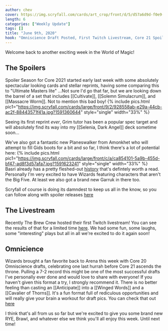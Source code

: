 ```yaml
---
author: chev
cover: https://img.scryfall.com/cards/art_crop/front/d/5/d57a6d9d-f0e9-4c5a-bacf-7a6c30d65b08.jpg?1583965675
length: 6
categories: ["Weekly Update"]
tags: []
title: "June 9th, 2020"
hook: "Omniscience Draft Posted, First Twitch Livestream, Core 21 Spoiler Season!"
---
```

Welcome back to another exciting week in the World of Magic! 

## The Spoilers

Spoiler Season for Core 2021 started early last week with some absolutely spectacular looking cards and stellar reprints, having some comparing this to "Ultimate Masters lite" ...Not sure I'd go that far, but we are looking down the barrel of a set that includes [[Cultivate]], [[Solemn Simulacrum]], and [[Massacre Worm]]. Not to mention this bad boy!
{% include pics.html
pic1="https://img.scryfall.com/cards/large/front/9/2/928558ab-e29a-44cb-ac2f-88443571f41a.jpg?1591360644" 
style="single"
width="33%" %}
<br />

Seeing its first reprint *ever*, Grim tutor has been a popular spec target and will absolutely find its way into my [[Selenia, Dark Angel]] deck sometime soon...

We've also got a fantastic new Planeswalker from Amonkhet who will attempt to fill Gids boots for a bit and so far, I think there's a lot of potential here:
{% include pics.html
pic1="https://img.scryfall.com/cards/large/front/c/a/ca854101-5a9b-455d-bf47-ad8f3d57afa7.jpg?1591623241" 
style="single"
width="33%" %}
<br />
Basri already has a pretty fleshed-out <a href="https://magic.wizards.com/en/articles/archive/feature/creating-basri-ket-2020-06-08" target="_blank">history</a> that's defintely worth a read. Personally I'm very excited to have Wizards featuring characters that aren't the Big Five. At least we also got a brand new Garruk in there too.

Scryfall of course is doing its damndest to keep us all in the know, so you can follow along with spoiler releases <a href="https://scryfall.com/sets/m21?order=spoiled&as=grid" target="_blank">here</a>

## The Livestream

Recently The Brew Crew hosted their first Twitch livestream! You can see the results of that for a limited time <a href="https://www.twitch.tv/videos/642171059" target="_blank">here</a>. We had some fun, some laughs, some "interesting" plays but all in all we're excited to do it again soon! 

## Omnicience

Wizards brought a fan favorite back to Arena this week with Core 20 Omniscience drafts, celebrating one last hurrah before Core 21 ascends the throne. Pulling a 7-2 record this might be one of the most successful drafts I've personally ever done and would love to share with everyone! If you haven't given this format a try, I strongly recommend it. There is no better feeling than casting an [[Anticipate]] into a [[Winged Words]] and a [[Cavalier of Thorns]]. It's a fun format full of rediculous opportunities and will really give your brain a workout for draft pics. You can check that out <a href="https://www.youtube.com/watch?v=5RS9jwB1NtI" target="_blank">here</a>

I think that's all from us so far but we're excited to give you some brand new RYE, Brawl, and whatever else we think you'll all enjoy this week. Until next time!
